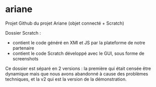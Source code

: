 # ariane

Projet Github du projet Ariane (objet connecté + Scratch)

Dossier Scratch : 
 - contient le code généré en XMl et JS par la plateforme de notre partenaire
 - contient le code Scratch développé avec le GUI, sous forme de screenshots
 
 Ce dossier est séparé en 2 versions : la première qui était censée être dynamique mais que nous avons abandonné à cause des problèmes techniques, et la v2 qui est la version de la démonstration.
